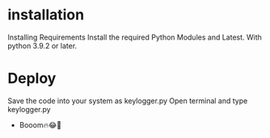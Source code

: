 # installation 
Installing Requirements 
Install the required Python Modules and Latest.
With python 3.9.2 or later. 

# Deploy

Save the code into your system as keylogger.py Open terminal and type keylogger.py 


* Booom🔥😂🤣
